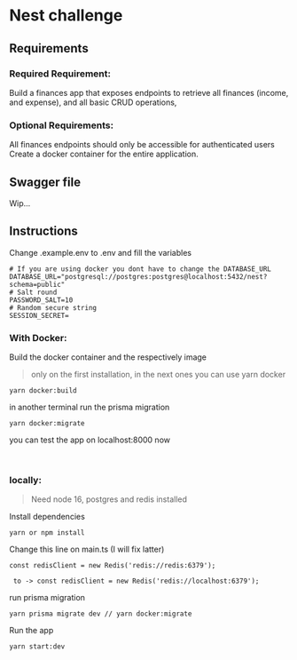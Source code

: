 # Nest challenge

## Requirements

### Required Requirement:

Build a finances app that exposes endpoints to retrieve all finances (income, and expense),
and all basic CRUD operations,

### Optional Requirements:

All finances endpoints should only be accessible for authenticated users
Create a docker container for the entire application.

## Swagger file

Wip...

## Instructions

Change .example.env to .env and fill the variables

```
# If you are using docker you dont have to change the DATABASE_URL
DATABASE_URL="postgresql://postgres:postgres@localhost:5432/nest?schema=public"
# Salt round
PASSWORD_SALT=10
# Random secure string
SESSION_SECRET=
```

### With Docker:

Build the docker container and the respectively image

> only on the first installation, in the next ones you can use yarn docker

```
yarn docker:build
```

in another terminal run the prisma migration

```
yarn docker:migrate
```

you can test the app on localhost:8000 now

<br>

### locally:

> Need node 16, postgres and redis installed

Install dependencies

```
yarn or npm install
```

Change this line on main.ts (I will fix latter)

```
const redisClient = new Redis('redis://redis:6379');

 to -> const redisClient = new Redis('redis://localhost:6379');
```

run prisma migration

```
yarn prisma migrate dev // yarn docker:migrate
```

Run the app

```
yarn start:dev
```
